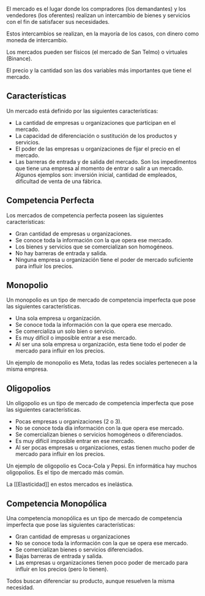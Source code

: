 El mercado es el lugar donde los compradores (los demandantes) y los vendedores (los oferentes) realizan un intercambio de bienes y servicios con el fin de satisfacer sus necesidades.

Estos intercambios se realizan, en la mayoría de los casos, con dinero como moneda de intercambio.

Los mercados pueden ser físicos (el mercado de San Telmo) o virtuales (Binance).

El precio y la cantidad son las dos variables más importantes que tiene el mercado.

## Características

Un mercado está definido por las siguientes características:

- La cantidad de empresas u organizaciones que participan en el mercado.
- La capacidad de diferenciación o sustitución de los productos y servicios.
- El poder de las empresas u organizaciones de fijar el precio en el mercado.
- Las barreras de entrada y de salida del mercado. Son los impedimentos que tiene una empresa al momento de entrar o salir a un mercado. Algunos ejemplos son: inversión inicial, cantidad de empleados, dificultad de venta de una fábrica.

## Competencia Perfecta

Los mercados de competencia perfecta poseen las siguientes características:

- Gran cantidad de empresas u organizaciones.
- Se conoce toda la información con la que opera ese mercado.
- Los bienes y servicios que se comercializan son homogéneos.
- No hay barreras de entrada y salida.
- Ninguna empresa u organización tiene el poder de mercado suficiente para influir los precios.

## Monopolio

Un monopolio es un tipo de mercado de competencia imperfecta que pose las siguientes características.

- Una sola empresa u organización.
- Se conoce toda la información con la que opera ese mercado.
- Se comercializa un solo bien o servicio.
- Es muy difícil o imposible entrar a ese mercado.
- Al ser una sola empresa u organización, esta tiene todo el poder de mercado para influir en los precios.

Un ejemplo de monopolio es Meta, todas las redes sociales pertenecen a la misma empresa.

## Oligopolios

Un oligopolio es un tipo de mercado de competencia imperfecta que pose las siguientes características.

- Pocas empresas u organizaciones (2 o 3).
- No se conoce toda día información con la que opera ese mercado.
- Se comercializan bienes o servicios homogéneos o diferenciados.
- Es muy difícil imposible entrar en ese mercado.
- Al ser pocas empresas u organizaciones, estas tienen mucho poder de mercado para influir en los precios.

Un ejemplo de oligopolio es Coca-Cola y Pepsi. En informática hay muchos oligopolios. Es el tipo de mercado más común.

La [[Elasticidad]] en estos mercados es inelástica.

## Competencia Monopólica

Una competencia monopólica es un tipo de mercado de competencia imperfecta que pose las siguientes características:

- Gran cantidad de empresas u organizaciones
- No se conoce toda la información con la que se opera ese mercado.
- Se comercializan bienes o servicios diferenciados.
- Bajas barreras de entrada y salida.
- Las empresas u organizaciones tienen poco poder de mercado para influir en los precios (pero lo tienen).

Todos buscan diferenciar su producto, aunque resuelven la misma necesidad.
